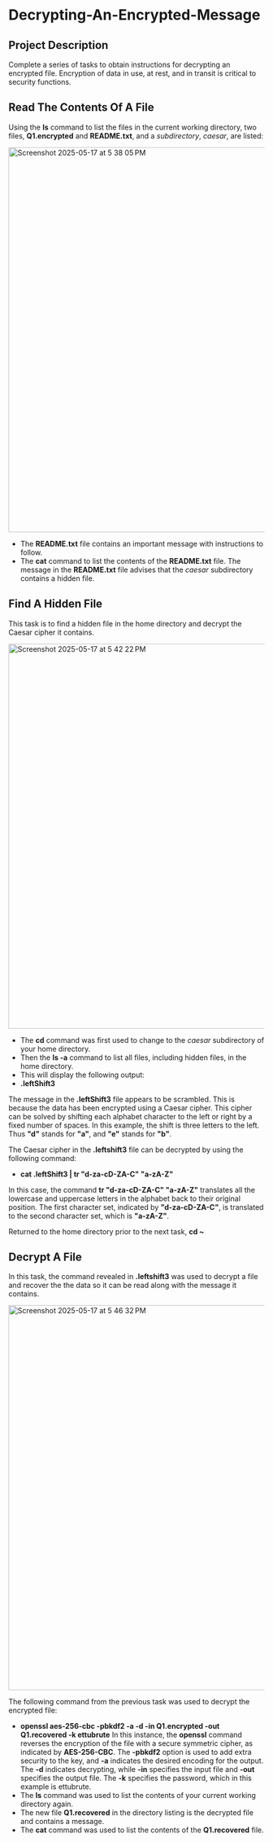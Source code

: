 # Decrypting-An-Encrypted-Message

## Project Description  
Complete a series of tasks to obtain instructions for decrypting an encrypted file. Encryption of data in use, at rest, and in transit is critical to security functions.

## Read The Contents Of A File
Using the **ls** command to list the files in the current working directory, two files, **Q1.encrypted** and **README.txt**, and a *subdirectory*, *caesar*, are listed:

<img width="756" alt="Screenshot 2025-05-17 at 5 38 05 PM" src="https://github.com/user-attachments/assets/fa1bbc12-d65c-431e-bfbb-2f2fc0649773" />

- The **README.txt** file contains an important message with instructions to follow.
- The **cat** command to list the contents of the **README.txt** file.
The message in the **README.txt** file advises that the *caesar* subdirectory contains a hidden file.

## Find A Hidden File
This task is to find a hidden file in the home directory and decrypt the Caesar cipher it contains.

<img width="756" alt="Screenshot 2025-05-17 at 5 42 22 PM" src="https://github.com/user-attachments/assets/80c47ba4-002f-4ea6-a9fd-d6b7e887ef70" />

- The **cd** command was first used to change to the *caesar* subdirectory of your home directory.
- Then the **ls -a** command to list all files, including hidden files, in the home directory.
- This will display the following output:
- **.leftShift3**
  
The message in the **.leftShift3** file appears to be scrambled. This is because the data has been encrypted using a Caesar cipher. This cipher can be solved by shifting each alphabet character to the left or right by a fixed number of spaces. In this example, the shift is three letters to the left. Thus **"d"** stands for **"a"**, and **"e"** stands for **"b"**.

The Caesar cipher in the **.leftshift3** file can be decrypted by using the following command:
- **cat .leftShift3 | tr "d-za-cD-ZA-C" "a-zA-Z"**

In this case, the command **tr "d-za-cD-ZA-C" "a-zA-Z"** translates all the lowercase and uppercase letters in the alphabet back to their original position. The first character set, indicated by **"d-za-cD-ZA-C"**, is translated to the second character set, which is **"a-zA-Z"**.

Returned to the home directory prior to the next task, **cd ~**

## Decrypt A File 
In this task, the command revealed in **.leftshift3** was used to decrypt a file and recover the the data so it can be read along with the message it contains.

<img width="756" alt="Screenshot 2025-05-17 at 5 46 32 PM" src="https://github.com/user-attachments/assets/4d50fb05-4e44-4920-828b-cb2cd900de75" />

The following command from the previous task was used to decrypt the encrypted file:
- **openssl aes-256-cbc -pbkdf2 -a -d -in Q1.encrypted -out Q1.recovered -k ettubrute**
In this instance, the **openssl** command reverses the encryption of the file with a secure symmetric cipher, as indicated by **AES-256-CBC**. The **-pbkdf2** option is used to add extra security to the key, and **-a** indicates the desired encoding for the output. The **-d** indicates decrypting, while **-in** specifies the input file and **-out** specifies the output file. The **-k** specifies the password, which in this example is ettubrute.
- The **ls** command was used to list the contents of your current working directory again.
- The new file **Q1.recovered** in the directory listing is the decrypted file and contains a message.
- The **cat** command was used to list the contents of the **Q1.recovered** file.
